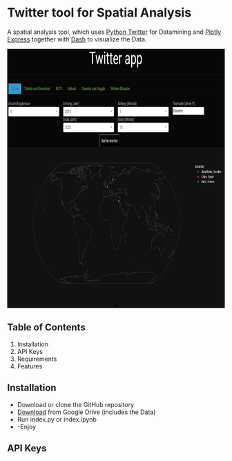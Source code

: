 # Twitter tool for Spatial Analysis

A spatial analysis tool, which uses  <a href="https://python-twitter.readthedocs.io/en/latest/">Python Twitter</a> for Datamining 
and <a href="https://plotly.com/python/plotly-express/">Plotly Express</a> 
together with  <a href="https://plotly.com/dash/">Dash</a> to visualize the Data.

<img src="https://github.com/FjoGeo/Twitter_Spatial_Analytics/blob/main/images/1.jpg" width="800" height="600">

## Table of Contents

1. Installation
2. API Keys
3. Requirements
4. Features

## Installation

- Download or clone the GitHub repository
- <a href="https://drive.google.com/file/d/1fVeelG2sLKh6XJ5e7QDzPMg0PQPOHwfF/view?usp=sharing"> Download</a> from Google Drive (includes the Data)
- Run index.py or index.ipynb
- -Enjoy

## API Keys

